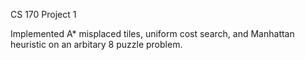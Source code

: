 CS 170 Project 1

Implemented A* misplaced tiles, uniform cost search, and Manhattan heuristic on an arbitary 8 puzzle problem. 
